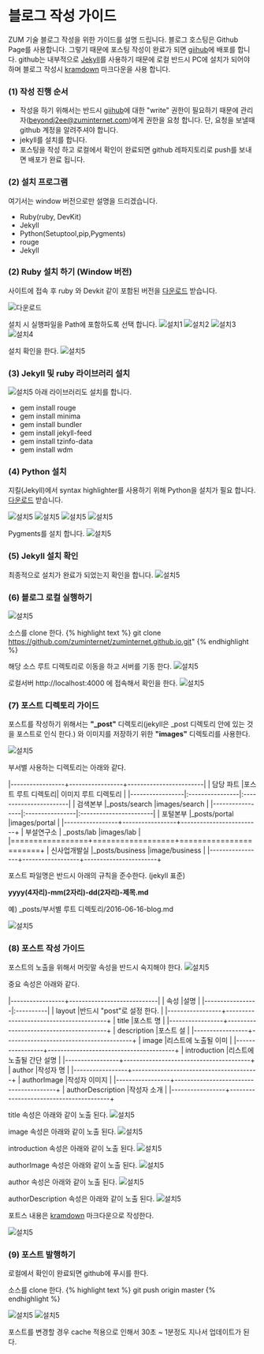 

# 블로그 작성 가이드

ZUM 기술 블로그 작성을 위한 가이드를 설명 드립니다.
블로그 호스팅은 Github Page를 사용합니다. 그렇기 때문에 포스팅 작성이 완료가 되면 [giihub]("https://github.com/zuminternet/zuminternet.github.io")에 배포를 합니다.
github는 내부적으로 [Jekyll]("https://jekyllrb-ko.github.io/")를 사용하기 때문에 로컬 반드시 PC에 설치가 되어야 하며
블로그 작성시 [kramdown]("https://kramdown.gettalong.org/syntax.html") 마크다운을 사용 합니다.

### (1) 작성 진행 순서 ###

* 작성을 하기 위해서는 반드시 [giihub]("https://github.com/zuminternet/zuminternet.github.io")에 대한 "write" 권한이 필요하기 때문에
관리자(beyondj2ee@zuminternet.com)에게 권한을 요청 합니다. 단, 요청을 보낼때 github 계정을 알려주셔야 합니다.
* jekyll를 설치를 합니다.
* 포스팅을 작성 하고 로컬에서 확인이 완료되면 github 레파지토리로 push를 보내면 배포가 완료 됩니다.

### (2) 설치 프로그램 ###

여기서는 window 버전으로만 설명을 드리겠습니다.

* Ruby(ruby, DevKit)
* Jekyll
* Python(Setuptool,pip,Pygments)
* rouge
* Jekyll


### (2) Ruby 설치 하기 (Window 버전) ###

사이트에 접속 후 ruby 와 Devkit 같이 포함된 버전을 [다운로드]("https://rubyinstaller.org/downloads/") 받습니다.

![다운로드](/images/readme/1.png)

설치 시 실행파일을 Path에 포함하도록 선택 합니다.
![설치1](/images/readme/2.png)
![설치2](/images/readme/3.png)
![설치3](/images/readme/4.png)
![설치4](/images/readme/5.png)

설치 확인을 한다.
![설치5](/images/readme/33.png)

### (3) Jekyll 및 ruby 라이브러리 설치  ###
![설치5](/images/readme/7.png)
아래 라이브러리도 설치를 합니다.

* gem install rouge
* gem install minima
* gem install bundler
* gem install jekyll-feed
* gem install tzinfo-data
* gem install wdm

### (4) Python 설치  ###

지킬(Jekyll)에서 syntax highlighter를 사용하기 위해 Python을 설치가 필요 합니다.
[다운로드]("https://www.python.org/downloads/") 받습니다.


![설치5](/images/readme/9.png)
![설치5](/images/readme/10.png)
![설치5](/images/readme/11.png)
![설치5](/images/readme/12.png)

Pygments를 설치 합니다.
![설치5](/images/readme/14.png)

### (5) Jekyll 설치 확인  ###

최종적으로 설치가 완료가 되었는지 확인을 합니다.
![설치5](/images/readme/15.png)


### (6) 블로그 로컬 실행하기  ###
![설치5](/images/readme/g1.png)

소스를 clone 한다.
{% highlight text %}
    git clone https://github.com/zuminternet/zuminternet.github.io.git"
{% endhighlight %}

해당 소스 루트 디렉토리로 이동을 하고 서버를 기동 한다.
![설치5](/images/readme/20.png)

로컬서버 http://localhost:4000 에 접속해서 확인을 한다. 
![설치5](/images/readme/32.png)

### (7) 포스트 디렉토리 가이드  ###

포스트를 작성하기 위해서는 **"_post"** 디렉토리(jekyll은 _post 디렉토리 안에 있는 것을 포스트로 인식 한다.) 와 이미지를 저장하기 위한 **"images"** 디렉토리를 사용한다.

![설치5](/images/readme/p2.png)

부서별 사용하는 디렉토리는 아래와 같다.

|-----------------+-----------------+------------------------|
| 담당 파트         |포스트 루트 디렉토리| 이미지 루트 디렉토리           |
|-----------------|:----------------|:-----------------------|
| 검색본부           |_posts/search     |images/search           |
|-----------------|:----------------|:-----------------------|
| 포털본부           |_posts/portal     |images/portal           |
|-----------------+-----------------+-------------------------+
| 부설연구소        | _posts/lab       |images/lab              |
|=================+==================+=======================+
| 신사업개발실        |_posts/business   |image/business          |
|-----------------+------------------+-----------------------+


포스트 파일명은 반드시 아래의 규칙을 준수한다.
(jekyll 표준)

**yyyy(4자리)-mm(2자리)-dd(2자리)-제목.md**

예) _posts/부서별 루트 디렉토리/2016-06-16-blog.md


![설치5](/images/readme/p4.png)


### (8) 포스트 작성 가이드  ###


포스트의 노출을 위해서 머릿말 속성을 반드시 숙지해야 한다.
![설치5](/images/readme/23.png)

중요 속성은 아래와 같다.

|-----------------+----------------------------|
| 속성         |설명          |
|-----------------|:----------|
| layout           |반드시 "post"로 설정 한다.              |
|-----------------+----------------------------------------+
| title           |포스트 명            |
|-----------------+----------------------------------------+
| description     |포스트 설          |
|-----------------+----------------------------------------+
| image           |리스트에 노출될 이미           |
|-----------------+----------------------------------------+
| introduction           |리스트에 노출될 간단 설명            |
|-----------------+----------------------------------------+
| author           |작성자 명           |
|-----------------+----------------------------------------+
| authorImage          |작성자 이미지          |
|-----------------+----------------------------------------+
| authorDescription         |작성자 소개            |
|-----------------+----------------------------------------+

title 속성은 아래와 같이 노출 된다.
![설치5](/images/readme/25.png)

image 속성은 아래와 같이 노출 된다.
![설치5](/images/readme/24.png)


introduction 속성은 아래와 같이 노출 된다.
![설치5](/images/readme/26.png)

authorImage 속성은 아래와 같이 노출 된다.
![설치5](/images/readme/27.png)

author 속성은 아래와 같이 노출 된다.
![설치5](/images/readme/28.png)

authorDescription 속성은 아래와 같이 노출 된다.
![설치5](/images/readme/29.png)

포트스 내용은 [kramdown]("https://kramdown.gettalong.org/syntax.html") 마크다운으로 작성한다.

![설치5](/images/readme/p99.png)


### (9) 포스트 발행하기  ###

로컬에서 확인이 완료되면 github에 푸시를 한다.

소스를 clone 한다.
{% highlight text %}
    git push origin master
{% endhighlight %}

![설치5](/images/readme/p31.png)
![설치5](/images/readme/p32.png)

포스트를 변경할 경우 cache 적용으로 인해서 30초 ~ 1분정도 지나서 업데이트가 된다.
